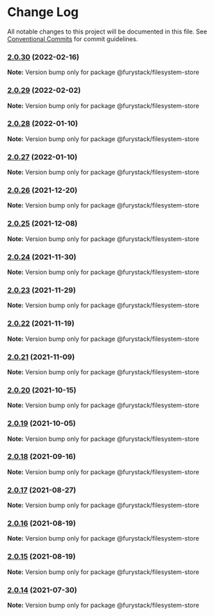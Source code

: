# Change Log

All notable changes to this project will be documented in this file.
See [Conventional Commits](https://conventionalcommits.org) for commit guidelines.

### [2.0.30](https://github.com/furystack/furystack/compare/@furystack/filesystem-store@2.0.29...@furystack/filesystem-store@2.0.30) (2022-02-16)

**Note:** Version bump only for package @furystack/filesystem-store

### [2.0.29](https://github.com/furystack/furystack/compare/@furystack/filesystem-store@2.0.28...@furystack/filesystem-store@2.0.29) (2022-02-02)

**Note:** Version bump only for package @furystack/filesystem-store

### [2.0.28](https://github.com/furystack/furystack/compare/@furystack/filesystem-store@2.0.26...@furystack/filesystem-store@2.0.28) (2022-01-10)

**Note:** Version bump only for package @furystack/filesystem-store

### [2.0.27](https://github.com/furystack/furystack/compare/@furystack/filesystem-store@2.0.26...@furystack/filesystem-store@2.0.27) (2022-01-10)

**Note:** Version bump only for package @furystack/filesystem-store

### [2.0.26](https://github.com/furystack/furystack/compare/@furystack/filesystem-store@2.0.25...@furystack/filesystem-store@2.0.26) (2021-12-20)

**Note:** Version bump only for package @furystack/filesystem-store

### [2.0.25](https://github.com/furystack/furystack/compare/@furystack/filesystem-store@2.0.24...@furystack/filesystem-store@2.0.25) (2021-12-08)

**Note:** Version bump only for package @furystack/filesystem-store

### [2.0.24](https://github.com/furystack/furystack/compare/@furystack/filesystem-store@2.0.23...@furystack/filesystem-store@2.0.24) (2021-11-30)

**Note:** Version bump only for package @furystack/filesystem-store

### [2.0.23](https://github.com/furystack/furystack/compare/@furystack/filesystem-store@2.0.22...@furystack/filesystem-store@2.0.23) (2021-11-29)

**Note:** Version bump only for package @furystack/filesystem-store

### [2.0.22](https://github.com/furystack/furystack/compare/@furystack/filesystem-store@2.0.21...@furystack/filesystem-store@2.0.22) (2021-11-19)

**Note:** Version bump only for package @furystack/filesystem-store

### [2.0.21](https://github.com/furystack/furystack/compare/@furystack/filesystem-store@2.0.20...@furystack/filesystem-store@2.0.21) (2021-11-09)

**Note:** Version bump only for package @furystack/filesystem-store

### [2.0.20](https://github.com/furystack/furystack/compare/@furystack/filesystem-store@2.0.19...@furystack/filesystem-store@2.0.20) (2021-10-15)

**Note:** Version bump only for package @furystack/filesystem-store

### [2.0.19](https://github.com/furystack/furystack/compare/@furystack/filesystem-store@2.0.18...@furystack/filesystem-store@2.0.19) (2021-10-05)

**Note:** Version bump only for package @furystack/filesystem-store

### [2.0.18](https://github.com/furystack/furystack/compare/@furystack/filesystem-store@2.0.17...@furystack/filesystem-store@2.0.18) (2021-09-16)

**Note:** Version bump only for package @furystack/filesystem-store

### [2.0.17](https://github.com/furystack/furystack/compare/@furystack/filesystem-store@2.0.16...@furystack/filesystem-store@2.0.17) (2021-08-27)

**Note:** Version bump only for package @furystack/filesystem-store

### [2.0.16](https://github.com/furystack/furystack/compare/@furystack/filesystem-store@2.0.15...@furystack/filesystem-store@2.0.16) (2021-08-19)

**Note:** Version bump only for package @furystack/filesystem-store

### [2.0.15](https://github.com/furystack/furystack/compare/@furystack/filesystem-store@1.1.16...@furystack/filesystem-store@2.0.15) (2021-08-19)

**Note:** Version bump only for package @furystack/filesystem-store

### [2.0.14](https://github.com/furystack/furystack/compare/@furystack/filesystem-store@1.1.16...@furystack/filesystem-store@2.0.14) (2021-07-30)

**Note:** Version bump only for package @furystack/filesystem-store
